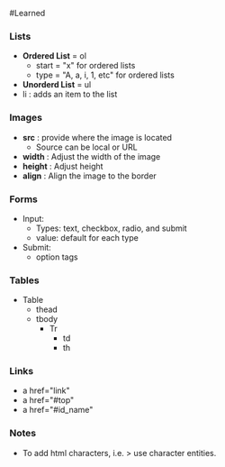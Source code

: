 #Learned

### Lists

* **Ordered List** = ol
  * start = "x" for ordered lists
  * type = "A, a, i, 1, etc" for ordered lists
* **Unorderd List** = ul
* li : adds an item to the list

### Images

* **src** : provide where the image is located
    * Source can be local or URL
* **width** : Adjust the width of the image
* **height** : Adjust height
* **align** : Align the image to the border

### Forms

* Input:  
    * Types: text, checkbox, radio, and submit
    * value: default for each type
* Submit: 
    * option tags

### Tables

* Table
	* thead
	* tbody
		* Tr
			* td
    		* th

### Links

* a href="link"
* a href="#top"
* a href="#id_name"

### Notes

* To add html characters, i.e. &#62; use character entities.
